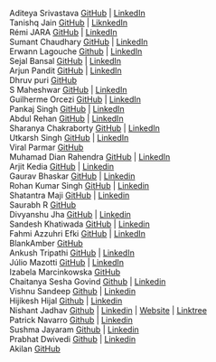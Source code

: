 Aditeya Srivastava [GitHub](https://github.com/aditeyaS) | [LinkedIn](https://www.linkedin.com/in/aditeyaaaa/)
</br>
Tanishq Jain [GitHub](https://github.com/tanishqj-19) | [LiknkedIn](https://www.linkedin.com/in/tanishq-jain-823427226/)
</br>
Rémi JARA [GitHub](https://github.com/icepick4) | [LinkedIn](https://www.linkedin.com/in/remijara/)
</br>
Sumant Chaudhary [GitHub](https://github.com/sumant7) | [LinkedIn](https://www.linkedin.com/in/sumant-chaudhary-276011200/)
</br>
Erwann Lagouche [Github](https://github.com/AirOne01) | [LinkedIn](https://www.linkedin.com/in/erwann-lagouche-09550b222/)
</br>
Sejal Bansal [GitHub](https://github.com/sejal-bansal) | [LinkedIn](https://www.linkedin.com/in/sejalbansal/)
</br>
Arjun Pandit [GitHub](https://github.com/arjunpndt) | [LinkedIn](https://www.linkedin.com/in/arjunpandit/)
</br>
Dhruv puri [GitHub](https://github.com/GettingWeirdKnowledge)
</br>
S Maheshwar [GitHub](https://github.com/Maheshwar-S) | [LinkedIn](https://www.linkedin.com/in/maheshwar-s-025539278/)
</br>
Guilherme Orcezi [GitHub](https://github.com/guilhermeorcezi) | [LinkedIn](https://www.linkedin.com/in/guilhermeorcezi/)
</br>
Pankaj Singh [GitHub](https://github.com/pankaj-2503) | [LinkedIn](https://www.linkedin.com/in/pankaj-singh-906790225/)
</br>
Abdul Rehan [GitHub](https://github.com/abrehan2) | [LinkedIn](https://www.linkedin.com/in/abrehan/)
</br>
Sharanya Chakraborty [GitHub](https://github.com/destryptor) | [LinkedIn](https://www.linkedin.com/in/sharanya-chakraborty/)
</br>
Utkarsh Singh [GitHub](https://github.com/U7K4R5H) | [LinkedIn](https://www.linkedin.com/in/u7k4rsh/)
</br>
Viral Parmar [GitHub](https://github.com/coder-bat)
</br>
Muhamad Dian Rahendra [GitHub](https://github.com/Muanra217) | [LinkedIn](https://www.linkedin.com/in/muanra217/)
</br>
Arjit Kedia [GitHub](https://github.com/combfreak45) | [Linkedin](https://www.linkedin.com/in/arjit-kedia-06041a236/)
</br>
Gaurav Bhaskar [GitHub](https://github.com/gauravbhaskar080) | [Linkedin](https://www.linkedin.com/in/gaurav-bhaskar-5b1223232/)
</br>
Rohan Kumar Singh [GitHub](https://github.com/roxoho) | [Linkedin](https://www.linkedin.com/in/roxoho/)
</br>
Shatantra Maji [GitHub](https://github.com/x3shat) | [Linkedin](https://www.linkedin.com/in/shatantra/)
</br>
Saurabh R [GitHub](https://github.com/saurabh29r)
</br>
Divyanshu Jha [GitHub](https://github.com/divyanshu29jha) | [Linkedin](https://www.linkedin.com/in/divyanshu-jha-530b42246/)
</br>
Sandesh Khatiwada [GitHub](https://github.com/sandesh-theMayGuy) | [Linkedin](https://www.linkedin.com/in/sandesh-khatiwada-531388206/)
</br>
Fahmi Azzuhri Efki [GitHub](https://github.com/fahmi-azzuhri) | [LinkedIn](https://www.linkedin.com/in/fahmiazzuhriefki/)
<br/>
BlankAmber [GitHub](https://github.com/BlankAmber)
<br/>
Ankush Tripathi [GitHub](https://github.com/ankushtripathii) | [LinkedIn](https://www.linkedin.com/in/ankush-tripathi-547008234/)
<br/>
Júlio Mazotti [GitHub](https://github.com/maztt) | [LinkedIn](https://www.linkedin.com/in/juliomasson)
<br/>
Izabela Marcinkowska [GitHub](https://github.com/izabela-marcinkowska)
<br/>
Chaitanya Sesha Govind [Github](https://github.com/Chaitanya-sesha-govind) | [Linkedin](https://www.linkedin.com/in/posimsetty-chaitanya-sesha-govind-41781a250/)
</br>
Vishnu Sandeep [Github](https://github.com/VishnuSandeep1108/) | [Linkedin](https://www.linkedin.com/in/vishnu-sandeep-reddy-954222203/)
</br>
Hijikesh Hijal [Github](https://github.com/hijal/) | [Linkedin](https://www.linkedin.com/in/hijal/)
</br>
Nishant Jadhav [Github](https://github.com/nisoojadhav/) | [Linkedin](https://linkedin.com/in/nisoojadhav/) | [Website](https://nisootech.vercel.app/) | [Linktree](https://linktr.ee/nisoojadhav)
</br>
Patrick Navarro [Github](https://github.com/PatrickNv23) | [Linkedin](https://www.linkedin.com/in/patrick-navarro-79104b245/)
</br>
Sushma Jayaram [Github](https://github.com/sushma1031) | [Linkedin](https://www.linkedin.com/in/sushma-jayaram-3416ab253/)
</br>
Prabhat Dwivedi [Github](https://github.com/prabhat224) | [Linkedin](https://www.linkedin.com/in/prabhat-dwivedi-293886243//)
</br>
Akilan [GitHub](https://github.com/Akilan19)
<br/>
